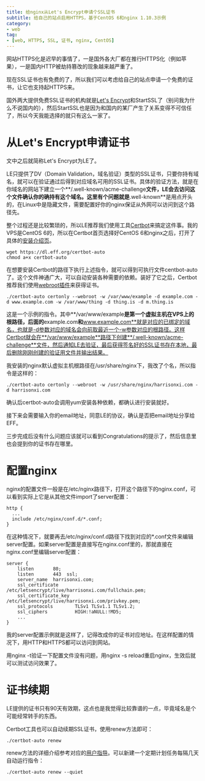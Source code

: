 ```yaml
---
title: 给nginx从Let's Encrypt申请个SSL证书
subtitle: 给自己的站点启用HTTPS，基于CentOS 6和nginx 1.10.3示例
category:
- web
tag:
- [web, HTTPS, SSL, 证书, nginx, CentOS]
---
```


网站HTTPS化是迟早的事情了，一是国外各大厂都在推行HTTPS化（例如苹果），一是国内HTTP被劫持篡改的现象越来越严重了。

现在SSL证书也有免费的了，所以我们可以考虑给自己的站点申请一个免费的证书，让它也支持起HTTPS来。

国外两大提供免费SSL证书的机构就是[Let's Encrypt](https://letsencrypt.org/)和StartSSL了（别问我为什么不说国内的），然后StartSSL也是因为和国内的某厂产生了关系变得不可信任了，所以今天我能选择的就只有这么一家了。

<!--more-->

# 从Let's Encrypt申请证书

文中之后就简称Let's Encrypt为LE了。

LE只提供了DV（Domain Validation，域名验证）类型的SSL证书，只要你持有域名，就可以在验证通过后得到对应域名可用的SSL证书。具体的验证方法，就是在你域名的网站下建立一个**/.well-known/acme-challenge**文件，LE会去访问这个文件确认你的确持有这个域名。这里有个问题就是**.well-known**是用点开头的，在Linux中是隐藏文件，需要配置好你的nginx保证从外网可以访问到这个路径先。

整个过程还是比较繁琐的，所以LE推荐我们使用工具[Certbot](https://certbot.eff.org/)来搞定这件事。我的VPS是CentOS 6的，所以在Certbot首页选择好CentOS 6和nginx之后，打开了具体的[安装介绍页](https://certbot.eff.org/#centos6-nginx)。

```shell
wget https://dl.eff.org/certbot-auto
chmod a+x certbot-auto
```

在想要安装Certbot的路径下执行上述指令，就可以得到可执行文件centbot-auto了。这个文件神通广大，可以自动安装各种需要的依赖。装好了它之后，Certbot推荐我们使用[webroot插件](https://certbot.eff.org/docs/using.html#webroot)来获得证书。

```shell
./certbot-auto certonly --webroot -w /var/www/example -d example.com -d www.example.com -w /var/www/thing -d thing.is -d m.thing.is
```

这是一个示例的指令。其中**/var/www/example**是第一个虚拟主机在VPS上的根路径，后面的**example.com**和**www.example.com**就是对应的已绑定的域名，也就是-d参数对应的域名会向前取最近一个-w参数对应的根路径。这样Certbot就会在**/var/www/example**路径下创建**/.well-known/acme-challenge**文件，然后通知LE去验证，最后获得签名好的SSL证书存在本地，最后删除刚刚创建的验证用文件并输出结果。

我安装的nginx默认虚拟主机根路径在/usr/share/nginx下，我改了个名，所以指令是这样的：

```shell
./certbot-auto certonly --webroot -w /usr/share/nginx/harrisonxi.com -d harrisonxi.com
```

确认后certbot-auto会调用yum安装各种依赖，都确认进行安装就好。

接下来会需要输入你的email地址，同意LE的协议，确认是否把email地址分享给EFF。

三步完成后没有什么问题应该就可以看到Congratulations的提示了，然后信息里也会提到你的证书存在哪里。

# 配置nginx

nginx的配置文件一般是在/etc/nginx路径下，打开这个路径下的nginx.conf，可以看到实际上它是从其他文件import了server配置：

```nginx
http {
  ...
  include /etc/nginx/conf.d/*.conf;
}
```

在这种情况下，就要再去/etc/nginx/conf.d路径下找到对应的*.conf文件来编辑server配置。如果server配置是直接写在nginx.conf里的，那就直接在nginx.conf里编辑server配置：

```nginx
server {
    listen       80;
    listen       443  ssl;
    server_name  harrisonxi.com;
    ssl_certificate      /etc/letsencrypt/live/harrisonxi.com/fullchain.pem;
    ssl_certificate_key  /etc/letsencrypt/live/harrisonxi.com/privkey.pem;
    ssl_protocols        TLSv1 TLSv1.1 TLSv1.2;
    ssl_ciphers          HIGH:!aNULL:!MD5;
    ...
}
```

我的server配置示例就是这样了，记得改成你的证书对应地址。在这样配置的情况下，用HTTP和HTTPS都可以访问到网站。

用nginx -t验证一下配置文件没有问题，用nginx -s reload重启nginx，生效后就可以测试访问效果了。

# 证书续期

LE提供的证书只有90天有效期，这点也是我觉得比较靠谱的一点，毕竟域名是个可能经常转手的东西。

Certbot工具也可以自动续期SSL证书，使用renew方法即可：

```shell
./certbot-auto renew
```

renew方法的详细介绍参考对应的[用户指导](https://certbot.eff.org/docs/using.html#renewal)。可以新建一个定期计划任务每隔几天自动运行指令：

```shell
./certbot-auto renew --quiet
```
